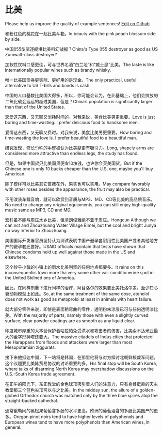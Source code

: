 # 比美

Please help us improve the quality of example sentences! [Edit on Github](https://github.com/jiyushe/jiyu-example-sentence-source/blob/main/chinese/bimei.md)

<p><span class="chinese">和粉红色的桃花在一起比美斗艳。</span><span class="english">In beauty with the pink peach blossom side by side.</span></p>

<p><span class="chinese">中国055型驱逐舰堪比美科幻战舰？</span><span class="english">China's Type 055 destroyer as good as US Zumwalt-class destroyer?</span></p>

<p><span class="chinese">加软性饮料口感更佳，可与世界名酒“白兰地”和“威士忌”比美。</span><span class="english">The taste is like internationally popular wines such as brandy whisky.</span></p>

<p><span class="chinese">唯一比美国债券更实际、更好用的是现金。</span><span class="english">The only practical, useful alternative to US T-bills and bonds is cash.</span></p>

<p><span class="chinese">中国的人口基数比美国大得多，所以，你可能会认为，在此基础上，他们会排放的二氧化碳会远远的超过美国，但是？</span><span class="english">China’s population is significantly larger than that of the United States.</span></p>

<p><span class="chinese">恋爱这东西，又无聊又消耗时间的。对我来说，美食比美男更重要。</span><span class="english">Love is just boring and time-wasting. I prefer delicious food to handsome men.</span></p>

<p><span class="chinese">爱情这东西，又无聊又费时。对我来说，美食比美男更重要。</span><span class="english">How boring and time-wasting the love is. I prefer beautiful food to a beautiful man.</span></p>

<p><span class="chinese">研究发现，修长匀称的手臂被认为比美腿更有吸引力。</span><span class="english">Long, shapely arms are considered more attractive than endless legs, the study has found.</span></p>

<p><span class="chinese">但是，如果中国货只比美国货便宜10块钱，也许你会买美国货。</span><span class="english">But if the Chinese one is only 10 bucks cheaper than the U.S. one, maybe you'll buy American.</span></p>

<p><span class="chinese">除了模样可以比美其它蔷薇花外，果实也可以实用。</span><span class="english">May compare favorably with other roses besides the appearance, the fruit may also be practical.</span></p>

<p><span class="chinese">不用改装车载音响，就可以欣赏到音质与MP3、MD、CD等比美的高品质音乐。</span><span class="english">No need to change any original equipments, you can still enjoy high-quality music same as MP3, CD and MD.</span></p>

<p><span class="chinese">宏村虽不能与周庄水乡比美，但清朗俊雅绝不亚于周庄。</span><span class="english">Hongcun Although we can not and Zhouzhuang Water Village Bimei, but the cool and bright Junya no way inferior to Zhouzhuang.</span></p>

<p><span class="chinese">美国国际开发署官员坚持认为测试表明中国产避孕套耐用性比美国产或者其他地方产的避孕套还要好。</span><span class="english">USAID officials maintain that tests have shown that Chinese condoms hold up well against those made in the US and elsewhere.</span></p>

<p><span class="chinese">这个眇乎小哉的小镇上的雨水比美利坚的任何地点都要多。</span><span class="english">It rains on this inconsequentiis town more tha very some other vair conditionerine spot in the United Stdined ons of America.</span></p>

<p><span class="chinese">因此，在同样剂量下进行同样的治疗，阿替洛尔的效果要比美托洛尔差，至少在心衰动物模型上如此。</span><span class="english">So, at the same treatment of the same dose, atenolol does not work as good as metoprolol at least in animals with heart failure.</span></p>

<p><span class="chinese">就大部分零件来说，即使是表面稍弯曲的零件，透明粉末涂层已可与任何透明漆比美。</span><span class="english">With the majority of parts, namely those with even a slightly curved surface, clear powder coatings are as smooth as any liquid clear.</span></p>

<p><span class="chinese">印度城市厚重的大本营保护着哈拉帕免受洪水和攻击者的伤害，比美索不达米亚最大的金字形神塔还要大。</span><span class="english">The massive citadels of Indus cities that protected the Harappans from floods and attackers were larger than most Mesopotamian ziggurats.</span></p>

<p><span class="chinese">接下来他抵达中国，下一站将是韩国，在那里他将与对方探讨北朝鲜核裁军问题，这个议题要比美韩贸易协议的讨论重要的多。</span><span class="english">His final stop will be South Korea, where talks of disarming North Korea may overshadow discussions on the U.S.-South Korea trade agreement.</span></p>

<p><span class="chinese">在正午的阳光下，东正教堂的金色球顶吸引着人们的注意力，只有身骨挺直的天主教堂那三个蓝色尖顶可以与之比美。</span><span class="english">In the midday sun, the allure of a golden-globed Orthodox church was matched only by the three blue spires atop the straight-backed cathedral.</span></p>

<p><span class="chinese">通常俄勒冈的黑松果葡萄含多酚的水平更高，欧洲的葡萄酒含的多酚比美国产的更多。</span><span class="english">Oregon pinot noirs tend to have higher levels of polyphenols and European wines tend to have more polyphenols than American wines, in general.</span></p>

